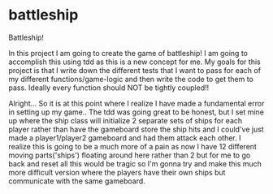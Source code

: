 # battleship
Battleship!

In this project I am going to create the game of battleship! I am going to accomplish this using tdd as this is a new concept for me. My goals for this project is that I write down the different tests that I want to pass for each of my different functions/game-logic and then write the code to get them to pass. Ideally every function should NOT be tightly coupled!!

Alright... So it is at this point where I realize I have made a fundamental error in setting up my game.. The tdd was going great to be honest, but I set mine up where the ship class will initialize 2 separate sets of ships for each player rather than have the gameboard store the ship hits and I could've just made a player1/player2 gameboard and had them attack each other. I realize this is going to be a much more of a pain as now I have 12 different moving parts('ships') floating around here rather than 2 but for me to go back and reset all this would be tragic so I'm gonna try and make this much more difficult version where the players have their own ships but communicate with the same gameboard. 